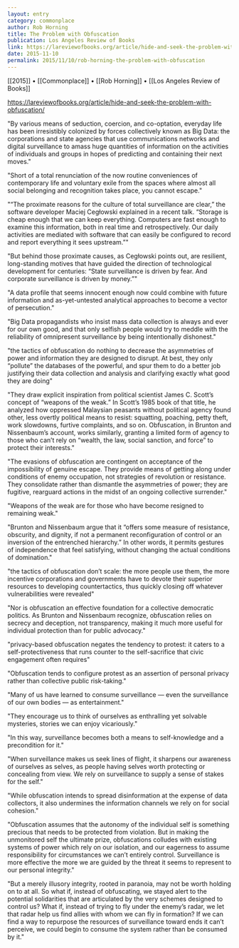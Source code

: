 ```yaml
---
layout: entry
category: commonplace
author: Rob Horning
title: The Problem with Obfuscation
publication: Los Angeles Review of Books
link: https://lareviewofbooks.org/article/hide-and-seek-the-problem-with-obfuscation/
date: 2015-11-10
permalink: 2015/11/10/rob-horning-the-problem-with-obfuscation
---
```


[[2015]] • [[Commonplace]] • [[Rob Horning]] • [[Los Angeles Review of Books]]

https://lareviewofbooks.org/article/hide-and-seek-the-problem-with-obfuscation/

"By various means of seduction, coercion, and co-optation, everyday life has been irresistibly colonized by forces collectively known as Big Data: the corporations and state agencies that use communications networks and digital surveillance to amass huge quantities of information on the activities of individuals and groups in hopes of predicting and containing their next moves."
 
"Short of a total renunciation of the now routine conveniences of contemporary life and voluntary exile from the spaces where almost all social belonging and recognition takes place, you cannot escape."

"“The proximate reasons for the culture of total surveillance are clear,” the software developer Maciej Cegłowski explained in a recent talk. “Storage is cheap enough that we can keep everything. Computers are fast enough to examine this information, both in real time and retrospectively. Our daily activities are mediated with software that can easily be configured to record and report everything it sees upstream.”"

"But behind those proximate causes, as Cegłowski points out, are resilient, long-standing motives that have guided the direction of technological development for centuries: “State surveillance is driven by fear. And corporate surveillance is driven by money.”"

"A data profile that seems innocent enough now could combine with future information and as-yet-untested analytical approaches to become a vector of persecution."

"Big Data propagandists who insist mass data collection is always and ever for our own good, and that only selfish people would try to meddle with the reliability of omnipresent surveillance by being intentionally dishonest."
 
"the tactics of obfuscation do nothing to decrease the asymmetries of power and information they are designed to disrupt. At best, they only “pollute” the databases of the powerful, and spur them to do a better job justifying their data collection and analysis and clarifying exactly what good they are doing"

"They draw explicit inspiration from political scientist James C. Scott’s concept of “weapons of the weak.” In Scott’s 1985 book of that title, he analyzed how oppressed Malaysian peasants without political agency found other, less overtly political means to resist: squatting, poaching, petty theft, work slowdowns, furtive complaints, and so on. Obfuscation, in Brunton and Nissenbaum’s account, works similarly, granting a limited form of agency to those who can’t rely on “wealth, the law, social sanction, and force” to protect their interests."

"The evasions of obfuscation are contingent on acceptance of the impossibility of genuine escape. They provide means of getting along under conditions of enemy occupation, not strategies of revolution or resistance. They consolidate rather than dismantle the asymmetries of power; they are fugitive, rearguard actions in the midst of an ongoing collective surrender."

"Weapons of the weak are for those who have become resigned to remaining weak."
 
"Brunton and Nissenbaum argue that it “offers some measure of resistance, obscurity, and dignity, if not a permanent reconfiguration of control or an inversion of the entrenched hierarchy.” In other words, it permits gestures of independence that feel satisfying, without changing the actual conditions of domination."

"the tactics of obfuscation don’t scale: the more people use them, the more incentive corporations and governments have to devote their superior resources to developing countertactics, thus quickly closing off whatever vulnerabilities were revealed"

"Nor is obfuscation an effective foundation for a collective democratic politics. As Brunton and Nissenbaum recognize, obfuscation relies on secrecy and deception, not transparency, making it much more useful for individual protection than for public advocacy."
 
"privacy-based obfuscation negates the tendency to protest: it caters to a self-protectiveness that runs counter to the self-sacrifice that civic engagement often requires"

"Obfuscation tends to configure protest as an assertion of personal privacy rather than collective public risk-taking."

"Many of us have learned to consume surveillance — even the surveillance of our own bodies — as entertainment."

"They encourage us to think of ourselves as enthralling yet solvable mysteries, stories we can enjoy vicariously."

"In this way, surveillance becomes both a means to self-knowledge and a precondition for it."

"When surveillance makes us seek lines of flight, it sharpens our awareness of ourselves as selves, as people having selves worth protecting or concealing from view. We rely on surveillance to supply a sense of stakes for the self."

"While obfuscation intends to spread disinformation at the expense of data collectors, it also undermines the information channels we rely on for social cohesion."

"Obfuscation assumes that the autonomy of the individual self is something precious that needs to be protected from violation. But in making the unmonitored self the ultimate prize, obfuscations colludes with existing systems of power which rely on our isolation, and our eagerness to assume responsibility for circumstances we can’t entirely control. Surveillance is more effective the more we are guided by the threat it seems to represent to our personal integrity."

"But a merely illusory integrity, rooted in paranoia, may not be worth holding on to at all. So what if, instead of obfuscating, we stayed alert to the potential solidarities that are articulated by the very schemes designed to control us? What if, instead of trying to fly under the enemy’s radar, we let that radar help us find allies with whom we can fly in formation? If we can find a way to repurpose the resources of surveillance toward ends it can’t perceive, we could begin to consume the system rather than be consumed by it."
